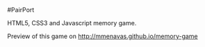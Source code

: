 #PairPort

HTML5, CSS3 and Javascript memory game.

Preview of this game on http://mmenavas.github.io/memory-game
